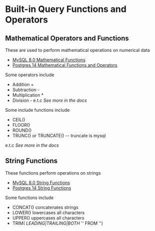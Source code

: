 # Built-in Query Functions and Operators

## Mathematical Operators and Functions

These are used to perform mathematical operations on numerical data

- [MySQL 8.0 Mathematical Functions](https://dev.mysql.com/doc/refman/8.0/en/mathematical-functions.html)
- [Postgres 14 Mathematical Functions and Operators](https://www.postgresql.org/docs/14/functions-math.html)

Some operators include

- Addition +
- Subtraction -
- Multiplication \*
- Division -
  e.t.c _See more in the docs_

Some include functions include

- CEIL()
- FLOOR()
- ROUND()
- TRUNC() or TRUNCATE() -- truncate is mysql

e.t.c _See more in the docs_

## String Functions

These functions perform operations on strings

- [MySQL 8.0 String Functions](https://dev.mysql.com/doc/refman/8.0/en/string-functions.html)
- [Postgres 14 String Functions](https://www.postgresql.org/docs/14/functions-string.html)

Some functions include

- CONCAT() concatenates strings
- LOWER() lowercases all characters
- UPPER() uppercases all characters
- TRIM( _LEADING|TRAILING|BOTH_ '<chars to remove>' FROM '<string to trim>')
